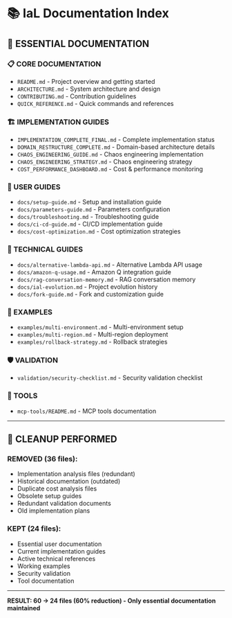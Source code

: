 # 📚 IaL Documentation Index

## 🎯 **ESSENTIAL DOCUMENTATION**

### **📋 CORE DOCUMENTATION**
- `README.md` - Project overview and getting started
- `ARCHITECTURE.md` - System architecture and design
- `CONTRIBUTING.md` - Contribution guidelines
- `QUICK_REFERENCE.md` - Quick commands and references

### **🏗️ IMPLEMENTATION GUIDES**
- `IMPLEMENTATION_COMPLETE_FINAL.md` - Complete implementation status
- `DOMAIN_RESTRUCTURE_COMPLETE.md` - Domain-based architecture details
- `CHAOS_ENGINEERING_GUIDE.md` - Chaos engineering implementation
- `CHAOS_ENGINEERING_STRATEGY.md` - Chaos engineering strategy
- `COST_PERFORMANCE_DASHBOARD.md` - Cost & performance monitoring

### **📖 USER GUIDES**
- `docs/setup-guide.md` - Setup and installation guide
- `docs/parameters-guide.md` - Parameters configuration
- `docs/troubleshooting.md` - Troubleshooting guide
- `docs/ci-cd-guide.md` - CI/CD implementation guide
- `docs/cost-optimization.md` - Cost optimization strategies

### **🔧 TECHNICAL GUIDES**
- `docs/alternative-lambda-api.md` - Alternative Lambda API usage
- `docs/amazon-q-usage.md` - Amazon Q integration guide
- `docs/rag-conversation-memory.md` - RAG conversation memory
- `docs/ial-evolution.md` - Project evolution history
- `docs/fork-guide.md` - Fork and customization guide

### **📝 EXAMPLES**
- `examples/multi-environment.md` - Multi-environment setup
- `examples/multi-region.md` - Multi-region deployment
- `examples/rollback-strategy.md` - Rollback strategies

### **🛡️ VALIDATION**
- `validation/security-checklist.md` - Security validation checklist

### **🔧 TOOLS**
- `mcp-tools/README.md` - MCP tools documentation

---

## 🧹 **CLEANUP PERFORMED**

### **REMOVED (36 files):**
- Implementation analysis files (redundant)
- Historical documentation (outdated)
- Duplicate cost analysis files
- Obsolete setup guides
- Redundant validation documents
- Old implementation plans

### **KEPT (24 files):**
- Essential user documentation
- Current implementation guides
- Active technical references
- Working examples
- Security validation
- Tool documentation

---

**RESULT: 60 → 24 files (60% reduction) - Only essential documentation maintained**
